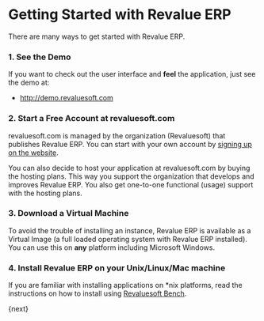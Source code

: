 # Getting Started with Revalue ERP

There are many ways to get started with Revalue ERP.

### 1\. See the Demo

If you want to check out the user interface and **feel** the application, just
see the demo at:

  * <http://demo.revaluesoft.com>

### 2\. Start a Free Account at revaluesoft.com


revaluesoft.com is managed by the organization (Revaluesoft) that publishes Revalue ERP.
You can start with your own account by [signing up on the
website](http://revaluesoft.com).

You can also decide to host your application at revaluesoft.com by buying the
hosting plans. This way you support the organization that develops and
improves Revalue ERP. You also get one-to-one functional (usage) support with the
hosting plans.

### 3\. Download a Virtual Machine

To avoid the trouble of installing an instance, Revalue ERP is available as a
Virtual Image (a full loaded operating system with Revalue ERP installed). You can
use this on **any** platform including Microsoft Windows.



### 4\. Install Revalue ERP on your Unix/Linux/Mac machine

If you are familiar with installing applications on *nix platforms, read the instructions on how to install using [Revaluesoft Bench](https://github.com/elba7r/platform-v10).

{next}
